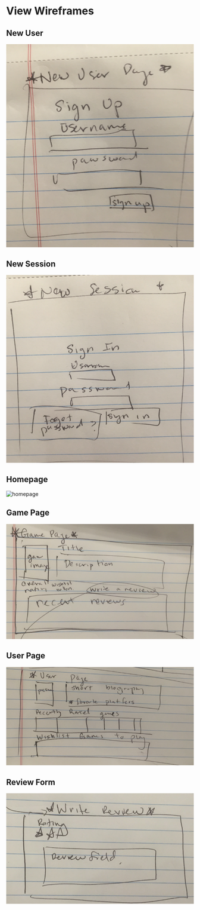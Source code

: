 # View Wireframes

## New User
![new-user]

## New Session
![new-session]

## Homepage
![homepage]

## Game Page
![game-page]

## User Page
![user-page]

## Review Form
![review-form]

[new-user]: ./wireframes/new_user.png
[new-session]: ./wireframes/new_session.png
[homepage]: ./wireframes/homepage.png
[game-page]: ./wireframes/game_page.png
[user-page]: ./wireframes/user_page.png
[review-form]: ./wireframes/review_form.png
